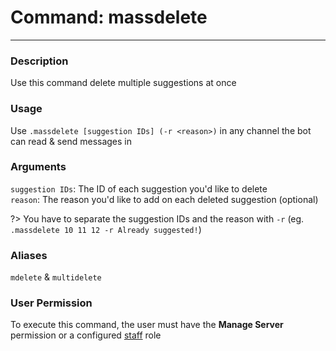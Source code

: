 # Command: massdelete
---
### Description
Use this command delete multiple suggestions at once

### Usage
Use `.massdelete [suggestion IDs] (-r <reason>)` in any channel the bot can read & send messages in

### Arguments
`suggestion IDs`: The ID of each suggestion you'd like to delete\
`reason`: The reason you'd like to add on each deleted suggestion (optional) 

?> You have to separate the suggestion IDs and the reason with `-r` (eg. `.massdelete 10 11 12 -r Already suggested!`)

### Aliases
`mdelete` & `multidelete`

### User Permission
To execute this command, the user must have the **Manage Server** permission or a configured [staff](/config/staffroles.md) role

